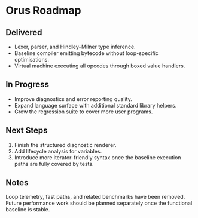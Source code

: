 # Orus Roadmap

## Delivered
- Lexer, parser, and Hindley–Milner type inference.
- Baseline compiler emitting bytecode without loop-specific optimisations.
- Virtual machine executing all opcodes through boxed value handlers.

## In Progress
- Improve diagnostics and error reporting quality.
- Expand language surface with additional standard library helpers.
- Grow the regression suite to cover more user programs.

## Next Steps
1. Finish the structured diagnostic renderer.
2. Add lifecycle analysis for variables.
3. Introduce more iterator-friendly syntax once the baseline execution paths are fully covered by tests.

## Notes
Loop telemetry, fast paths, and related benchmarks have been removed. Future performance work should be
planned separately once the functional baseline is stable.
